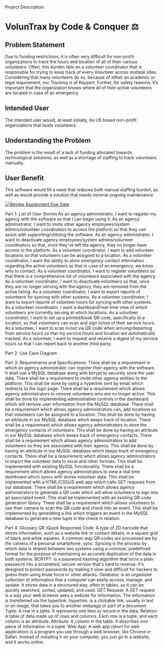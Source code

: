 Project Description:

# VolunTrax by Code & Conquer ⚖️
 
## Problem Statement
   
Due to funding restrictions, it is often very difficult for non-profit organizations to track the hours and location of all of their various volunteers. Often, this burden falls on a volunteer coordinator that is responsible for trying to keep track of every Volunteer across multiple sites. Considering that many volunteers do so, because of either an academic or legal requirement, our Tracking is of Keyport. Further, for safety reasons, it’s important that the organization knows where all of their active volunteers are located in case of an emergency.

## Intended User
The intended user would, at least initially, be US based non-profit organizations that hosts volunteers.

## Understanding the Problem
The problem is the result of a lack of funding allocated towards technological solutions, as well as a shortage of staffing to track volunteers manually.

## User Benefit
This software would fill a need that reduces both manual staffing burden, as well as would provide a solution that needs minimal ongoing maintenance. 



[![Review Assignment Due Date](https://classroom.github.com/assets/deadline-readme-button-22041afd0340ce965d47ae6ef1cefeee28c7c493a6346c4f15d667ab976d596c.svg)](https://classroom.github.com/a/5Wo5gQYL)

Part 1: List of User Stories
As an agency administrator, I want to register my agency with the software so that I can begin using it.
As an agency administrator, I want to invite other agency employees/system admins/volunteer coordinators to access the platform so that they can assist with supporting/utilizing the software.
As an agency administrator, I want to deactivate agency employees/system admins/volunteer coordinators so that, once they’ve left the agency, they no longer have access to the platform.
As a volunteer coordinator, I want to add volunteer locations so that volunteers can be assigned to a location.
As a volunteer coordinator, I want the ability to store emergency contact information regarding the active volunteers so that in case of an emergency, we know who to contact.
As a volunteer coordinator, I want to register volunteers so that there is a comprehensive list of volunteers associated with the agency.
As a volunteer coordinator, I want to deactivate volunteers so that, once they are no longer serving with the agency, they are removed from the active listing.
As a volunteer coordinator, I want to export reports of volunteers for syncing with other systems.
As a volunteer coordinator, I want to export reports of volunteer hours for syncing with other systems.
As a volunteer coordinator, I want a dashboard/real-time view of which volunteers are currently serving at which locations.
As a volunteer coordinator, I want to set up a printed/kiosk QR code, specifically to a location, so that volunteers can scan and sign in/out of their service hours.
As a volunteer, I want to scan in/out via QR code when arriving/departing from service hours so that my service hours and location are automatically tracked.
As a volunteer, I want to request and receive a digest of my service hours so that I can report back to another third party. 


Part 2: Use Case Diagram 

Part 3: Requirements and Specifications:
There shall be a requirement in which an agency administrator can register their agency with the software. It shall use a MySQL database along with bcrypt to securely store the user data. 
There shall be a requirement to invite other agency entities to the platform. This shall be done by using a hyperlink sent by email which redirects to the login page. 
There shall be a requirement which allows agency administrators to remove volunteers who are no longer active. This shall be done by implementing administrative controls in the dashboard which will remove user information from the MySQL database.
There shall be a requirement which allows agency administrators can, add locations so that volunteers can be assigned to a location. This shall be done by having an attribute in our MySQL database which keeps track of location. 
There shall be a requirement which allows agency administrators to store the emergency contacts of volunteers. This shall be done by having an attribute in our MySQL database which keeps track of emergency contacts.
There shall be a requirement which allows agency administrators to add volunteers so they are associated with their agency. This shall be done by having an attribute in our MySQL database which keeps track of emergency contacts.
There shall be a requirement which allows agency administrators to export the volunteer data to excel and other formats. This shall be implemented with existing MySQL functionality. 
There shall be a requirement which allows agency administrators to view a real time dashboard which syncs with stores volunteer data. This shall be implemented with a HTML/CSS/JS web app which calls GET requests from our database.
There shall be a requirement which allows agency administrators to generate a QR code which will allow volunteers to sign into an associated event. This shall be implemented with an existing QR code generation library.
There shall be a requirement which allows volunteers to use their camera to scan the QR code and check into an event. This shall be implemented by generating a link which triggers an event in the MySQL database to generate a new tuple in the check in relation. 
	
Part 4: Glossary
QR (Quick Response) Code: A type of 2D barcode that stores information, such as a website link or contact details, in a square grid of black and white squares. A common way QR codes are processed are by the camera of a personal smartphone. 
sync: Syncing is the process by which data is shared between two systems using a common, predefined format for the purpose of maintaining an accurate duplication of the data in both systems.
BCRYPT: is a password hashing algorithm that turns a plain password into a scrambled, secure version that's hard to reverse. It's designed to protect passwords by making it slow and difficult for hackers to guess them using brute force or other attacks.
Database: is an organized collection of information that a computer can easily access, manage, and update. It stores data in a structured way, often in tables, so it can be quickly searched, sorted, updated, and used.
GET Request: A GET request is a way your web browser asks a website for information. The information is transferred via the hyperlink.
hyperlink: is a clickable link, usually in text or an image, that takes you to another webpage or part of a document.
Tuple: A row in a table. It represents one item or record in the data.
Relation: A table of data made up of rows and columns. Each row is a tuple, and each column is an attribute.
Attribute: A column in the table. It describes one piece of information in a tuple.
Web App: A web app (short for web application) is a program you use through a web browser, like Chrome or Safari. Instead of installing it on your computer, you just go to a website, and it works online.
